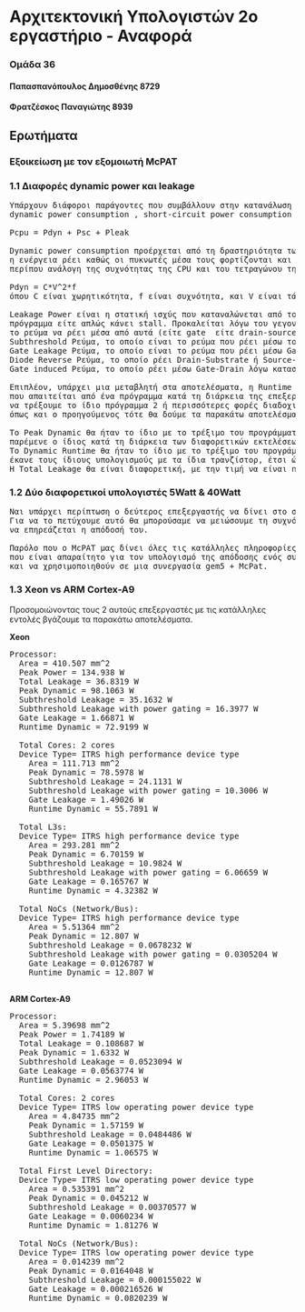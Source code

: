 # Αρχιτεκτονική Υπολογιστών 2ο εργαστήριο - Αναφορά
### Ομάδα 36
#### Παπασπανόπουλος Δημοσθένης 8729
#### Φρατζέσκος Παναγιώτης 8939

## Ερωτήματα 

### Εξοικείωση με τον εξομοιωτή McPAT
### 1.1 Διαφορές dynamic power και leakage

<pre>Υπάρχουν διάφοροι παράγοντες που συμβάλλουν στην κατανάλωση ισχύος της CPU. Αυτοί είναι οι εξής: 
dynamic power consumption , short-circuit power consumption και power loss λόγω ρευμάτων διαρροής των τρανζίστορ.

Pcpu = Pdyn + Psc + Pleak

Dynamic power consumption προέρχεται από τη δραστηριότητα των λογικών πύλων μέσα σε μια CPU. Όταν οι λογικές πύλες στρέφονται,
η ενέργεια ρέει καθώς οι πυκνωτές μέσα τους φορτίζονται και εκφορτίζονται. Η δυναμική ισχύς που καταναλώνεται από μια CPU είναι
περίπου ανάλογη της συχνότητας της CPU και του τετραγώνου της τάσης της CPU

Pdyn = C*V^2*f
όπου C είναι χωρητικότητα, f είναι συχνότητα, και V είναι τάση.

Leakage Power είναι η στατική ισχύς που καταναλώνεται από τους επεξεργαστές. Εξακολουθεί να καταναλώνεται είτε ο επεξεργαστής εκτελεί ένα
πρόγραμμα είτε απλώς κάνει stall. Προκαλείται λόγω του γεγονότος ότι τα τρανζίστορ έχουν μερικές ατέλειες στο σώμα τους που αφήνουν
το ρεύμα να ρέει μέσα από αυτά (είτε gate  είτε drain-source ή substrate). Τα διάφορα ρεύματα διαρροής είναι:
Subthreshold Ρεύμα, το οποίο είναι το ρεύμα που ρέει μέσω του Source Drain όταν ένα τρανζίστορ υποτίθεται ότι είναι "OFF".
Gate Leakage Ρεύμα, το οποίο είναι το ρεύμα που ρέει μέσω Gate-Substrate λόγω του οξειδίου το οποίο το καθιστά ενεργό ως διηλεκτρικό.
Diode Reverse Ρεύμα, το οποίο ρέει Drain-Substrate ή Source-Substrate λόγω του γεγονότος ότι των αντίθετων φορτίων.
Gate induced Ρεύμα, το οποίο ρέει μέσω Gate-Drain λόγω κατασκευαστικών περιορισμών.

Επιπλέον, υπάρχει μια μεταβλητή στα αποτελέσματα, η Runtime Dynamic. Αυτή η μεταβλητή είναι στην πραγματικότητα η συνολική ενέργεια 
που απαιτείται από ένα πρόγραμμα κατά τη διάρκεια της επεξεργασίας διαιρούμενη με το συνολικό χρόνο προσομοίωσης. Έτσι αν αποφασίσαμε 
να τρέξουμε το ίδιο πρόγραμμα 2 ή περισσότερες φορές διαδοχικά και υποθέτουμε ότι κάθε φορά που ο επεξεργαστής συμπεριφέρεται ακριβώς 
όπως και ο προηγούμενος τότε θα δούμε τα παρακάτω αποτελέσματα:

Το Peak Dynamic θα ήταν το ίδιο με το τρέξιμο του προγράμματος αν το εκτελούσαμε μόνο μία φορά, επειδή ο μέγιστος αριθμός μεταγωγής τρανζίστορ θα
παρέμενε ο ίδιος κατά τη διάρκεια των διαφορετικών εκτελέσεων του προγράμματος.
Το Dynamic Runtime θα ήταν το ίδιο με το τρέξιμο του προγράμματος αν το εκτελούσαμε μόνο μία φορά επειδή θεωρητικά κάθε φορά που ο επεξεργαστής θα
έκανε τους ίδιους υπολογισμούς με τα ίδια τρανζίστορ, έτσι ώστε η απαιτούμενη ενέργεια να είναι η ίδια και ο χρόνος εκτέλεσης θα ήταν ο ίδιος.
Η Total Leakage θα είναι διαφορετική, με την τιμή να είναι n φορές υψηλότερη όπου n είναι ο αριθμός των φορών που τρέχουμε το πρόγραμμα. </pre>

### 1.2 Δύο διαφορετικοί υπολογιστές 5Watt & 40Watt
<pre>Ναι υπάρχει περίπτωση ο δεύτερος επεξεργαστής να δίνει στο σύστημα μεγαλύτερη διάρκεια μπαταρίας βελτιώνοντας το energy efficiency του
Για να το πετύχουμε αυτό θα μπορούσαμε να μειώσουμε τη συχνότητα και την τάση με τρόπο που θα βελτίωνε το energy efficiency του επεξεργαστή χωρίς 
να επηρεάζεται η απόδοσή του.

Παρόλο που ο McPAT μας δίνει όλες τις κατάλληλες πληροφορίες σχετικά με το power, δεν μας δίνει το συνολικό χρόνο προσομοίωσης
που είναι απαραίτητο για τον υπολογισμό της απόδοσης ενός συγκεκριμένου επεξεργαστή. Αυτές οι πληροφορίες θα μπορούσαν να βρεθούν
και να χρησιμοποιηθούν σε μια συνεργασία gem5 + McPat.</pre>


### 1.3 Xeon vs ARM Cortex-A9 

Προσομοιώνοντας τους 2 αυτούς επεξεργαστές με τις κατάλληλες εντολές βγάζουμε τα παρακάτω αποτελέσματα.

__Xeon__
<pre>
Processor: 
  Area = 410.507 mm^2
  Peak Power = 134.938 W
  Total Leakage = 36.8319 W
  Peak Dynamic = 98.1063 W
  Subthreshold Leakage = 35.1632 W
  Subthreshold Leakage with power gating = 16.3977 W
  Gate Leakage = 1.66871 W
  Runtime Dynamic = 72.9199 W

  Total Cores: 2 cores 
  Device Type= ITRS high performance device type
    Area = 111.713 mm^2
    Peak Dynamic = 78.5978 W
    Subthreshold Leakage = 24.1131 W
    Subthreshold Leakage with power gating = 10.3006 W
    Gate Leakage = 1.49026 W
    Runtime Dynamic = 55.7891 W

  Total L3s: 
  Device Type= ITRS high performance device type
    Area = 293.281 mm^2
    Peak Dynamic = 6.70159 W
    Subthreshold Leakage = 10.9824 W
    Subthreshold Leakage with power gating = 6.06659 W
    Gate Leakage = 0.165767 W
    Runtime Dynamic = 4.32382 W

  Total NoCs (Network/Bus): 
  Device Type= ITRS high performance device type
    Area = 5.51364 mm^2
    Peak Dynamic = 12.807 W
    Subthreshold Leakage = 0.0678232 W
    Subthreshold Leakage with power gating = 0.0305204 W
    Gate Leakage = 0.0126787 W
    Runtime Dynamic = 12.807 W
    </pre>
    

__ARM Cortex-A9__
<pre>
Processor: 
  Area = 5.39698 mm^2
  Peak Power = 1.74189 W
  Total Leakage = 0.108687 W
  Peak Dynamic = 1.6332 W
  Subthreshold Leakage = 0.0523094 W
  Gate Leakage = 0.0563774 W
  Runtime Dynamic = 2.96053 W

  Total Cores: 2 cores 
  Device Type= ITRS low operating power device type
    Area = 4.84735 mm^2
    Peak Dynamic = 1.57159 W
    Subthreshold Leakage = 0.0484486 W
    Gate Leakage = 0.0501375 W
    Runtime Dynamic = 1.06575 W

  Total First Level Directory: 
  Device Type= ITRS low operating power device type
    Area = 0.535391 mm^2
    Peak Dynamic = 0.045212 W
    Subthreshold Leakage = 0.00370577 W
    Gate Leakage = 0.0060234 W
    Runtime Dynamic = 1.81276 W

  Total NoCs (Network/Bus): 
  Device Type= ITRS low operating power device type
    Area = 0.014239 mm^2
    Peak Dynamic = 0.0164048 W
    Subthreshold Leakage = 0.000155022 W
    Gate Leakage = 0.000216526 W
    Runtime Dynamic = 0.0820239 W

</pre>


